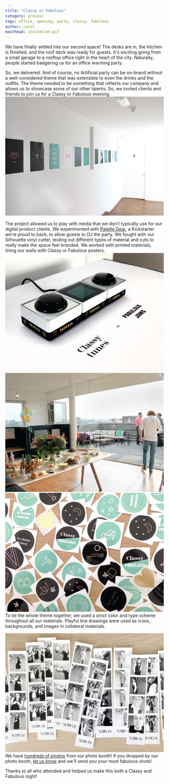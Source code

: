 ```yaml
---
title: "Classy or Fabulous"
category: process
tags: office, opening, party, classy, fabulous
author: carol
masthead: invitation.gif
---
```


We have finally settled into our second space! The desks are in, the kitchen is finished, and the roof deck was ready for guests. It's exciting going from a small garage to a rooftop office right in the heart of the city. Naturally, people started badgering us for an office warming party.

So, we delivered. And of course, no Artificial party can be on-brand without a well-considered theme that was extensible to even the drinks and the outfits. The theme needed to be something that reflects our company and allows us to showcase some of our other talents. So, we invited clients and friends to join us for a Classy or Fabulous evening.
[![Hallway posters](09-03-openingparty/party-03.png)](09-03-openingparty/party-03.png)

The project allowed us to play with media that we don’t typically use for our digital product clients. We experimented with [Palette Gear](http://palettegear.com/), a Kickstarter we’re proud to back, to allow guests to DJ the party. We fought with our Silhouette vinyl cutter, testing out different types of material and cuts to really make the space feel branded. We worked with printed materials, lining our walls with Classy or Fabulous posters.
[![Palette gear DJ](09-03-openingparty/party-01.png)](09-03-openingparty/party-01.png)
[![Classy or Fabulous](09-03-openingparty/party-05.png)](09-03-openingparty/party-05.png)
[![Classy or Fabulous stickers](09-03-openingparty/party-02.png)](09-03-openingparty/party-02.png)
To tie the whole theme together, we used a strict color and type scheme throughout all our materials. Playful line drawings were used as icons, backgrounds, and images in collateral materials.

[![Photo booth](09-03-openingparty/party-04.png)](09-03-openingparty/party-04.png)
We have [hundreds of photos](https://www.facebook.com/veryartificial/videos/895219510552978/) from our photo booth! If you dropped by our photo booth, [let us know](https://twitter.com/veryartificial) and we'll send you your most fabulous shots!

Thanks to all who attended and helped us make this both a Classy and Fabulous night!
